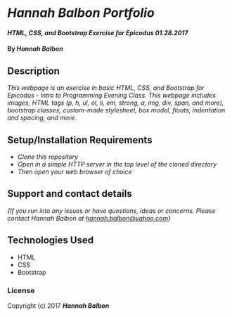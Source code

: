 # _Hannah Balbon Portfolio_

#### _HTML, CSS, and Bootstrap Exercise for Epicodus 01.28.2017_

#### By _**Hannah Balbon**_

## Description

_This webpage is an exercise in basic HTML, CSS, and Bootstrap for Epicodus - Intro to Programming Evening Class. This webpage includes images, HTML tags (p, h, ul, ol, li, em, strong, a, img, div, span, and more), bootstrap classes, custom-made stylesheet, box model, floats, indentation and spacing, and more._

## Setup/Installation Requirements

* _Clone this repository_
* _Open in a simple HTTP server in the top level of the cloned directory_
* _Then open your web browser of choice_


## Support and contact details

_{If you run into any issues or have questions, ideas or concerns.  Please contact Hannah Balbon at hannah.balbon@yahoo.com}_

## Technologies Used

* HTML
* CSS
* Bootstrap

### License

Copyright (c) 2017 **_Hannah Balbon_**
